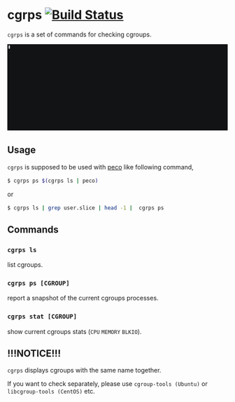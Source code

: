 # cgrps [![Build Status](https://travis-ci.org/k1LoW/cgrps.svg?branch=master)](https://travis-ci.org/k1LoW/cgrps)

`cgrps` is a set of commands for checking cgroups.

![cgrps.gif](cgrps.gif)

## Usage

`cgrps` is supposed to be used with [peco](https://github.com/peco/peco) like following command,

```sh
$ cgrps ps $(cgrps ls | peco)
```

or

```sh
$ cgrps ls | grep user.slice | head -1 |  cgrps ps
```

## Commands

### `cgrps ls`

list cgroups.

### `cgrps ps [CGROUP]`

report a snapshot of the current cgroups processes.

### `cgrps stat [CGROUP]`

show current cgroups stats (`CPU` `MEMORY` `BLKIO`).

## !!!NOTICE!!!

`cgrps` displays cgroups with the same name together.

If you want to check separately, please use `cgroup-tools (Ubuntu)` or `libcgroup-tools (CentOS)` etc.
